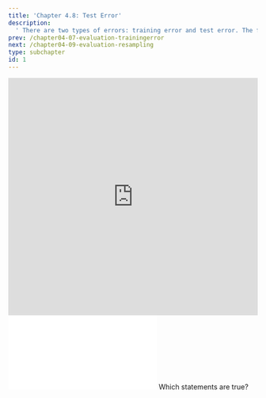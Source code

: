 ```yaml
---
title: 'Chapter 4.8: Test Error'
description:
  ' There are two types of errors: training error and test error. The focus of this section is on the test error and difficulties related with it.'
prev: /chapter04-07-evaluation-trainingerror
next: /chapter04-09-evaluation-resampling
type: subchapter
id: 1
---
```


<exercise id="1" title="Video Lecture">

<iframe width="100%" height="480" src="https://www.youtube.com/embed/GOTPjCXhiS8" frameborder="0" allow="accelerometer; autoplay; encrypted-media; gyroscope; picture-in-picture" allowfullscreen></iframe>

</exercise>

<exercise id="2" title="Slides">

<object data="pdfs/4/slides-evaluation-test.pdf" type="application/pdf" style="width:100%;height:480px">
    <embed src="pdfs/4/slides-evaluation-test.pdf" type="application/pdf" />
</object>

</exercise>


<exercise id="3" title="Quiz">
Which statements are true?
<choice>
<opt text="Overfitting means that the model performs very well on the training data.">
</opt>
<opt text="Overfitting means that the model performs much better on the training data than on the test data." correct="true">
</opt>
<opt text="A good test performance is an indicator of overfishing.">
</opt>
<opt text="The linear model is well known to overfit very fast.">
</opt>
<opt text="Overfitting risk increases with model complexity" correct="true">
</opt>
<opt text="Constraining the hypothesis space helps the learner to find a good hypothesis.">
</opt>
<opt text="Goodness-of-fit measures like `R2`, likelihood, AIC, BIC and deviance are all based on the test error">
</opt>
</choice>
</exercise>


<!--<exercise id="4" title="Coding">-->

<!--#### *(P)* Overfitting k-NN-->

<!--To visually see how the number of nearest neighbors affects the overfitting behavior we simulate data as followed:-->


<!--A. Draw 100 observations of a binary target variable with equal distributed classes `1` and `2`:-->

<!--```-->
<!--class <- sample(c(1, 2), size = 100, replace = TRUE)-->
<!--```-->

<!--B. Simulate data with two normally distributed features `x` and `y` and a target variable `class`, where class `1` should have a mean of $2$ and standard deviation of $1$; class `2` should have a mean of $4$ and standard deviation of $2$, and `class` should contain the classes as factor or character variable:-->

<!--```-->
<!--df_sim <- data.frame(x = rnorm(100, mean = 2*class, sd = class), y = rnorm(100, mean = 2*class, sd = class), class = as.character(class))-->
<!--```-->


<!--C. Generate a task out of the simulated data with `target = "class"` and define the k-NN learner with `k = 1`-->

<!--```-->
<!--task_sim <- TaskClassif$new(id = "2_gaussians", backend = df_sim, target = "class")-->
<!--kknn_learner <- lrn("classif.kknn", k = 1)-->
<!--```-->


<!--D. Finally, call `plot_learner_prediction()` on the learner and task:-->
<!--```-->
<!--plot_learner_prediction(learner = kknn_learner, task = task_sim)-->
<!--```-->

<!--E. Now, put all together and vary `k` to see how the overfitting behavior of k-NN reacts on the choice of `k`:-->

<!--<codeblock id="04_08">-->

<!--</codeblock>-->

<!--</exercise>-->
